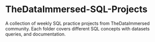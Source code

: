 # TheDataImmersed-SQL-Projects
A collection of weekly SQL practice projects from TheDataImmersed community. Each folder covers different SQL concepts with datasets queries, and documentation.
